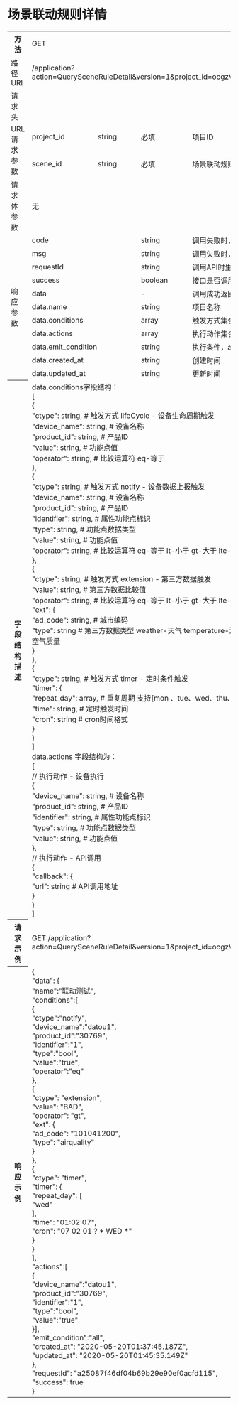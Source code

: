 # 场景联动规则详情

<table>
<tr><th>方法</th><td colspan="4">GET</th></tr>
<tr><td>路径URI</td><td colspan="4">/application?action=QuerySceneRuleDetail&version=1&project_id=ocgzVU&scene_id=5ec48dce640d1b02043a6a59</td></tr>
<tr><td>请求头</td><td colspan="4"></td></tr>
<tr><td rowspan="2">URL请求参数</td><td>project_id</td><td>string</td><td>必填</td><td>项目ID</td></td>
<tr><td>scene_id</td><td>string</td><td>必填</td><td>场景联动规则ID</td></tr>
<tr><td>请求体参数</td><td colspan="4">无</td></tr>

<tr><td rowspan="11">响应参数</td><td colspan="2">code</td><td>string</td><td>调用失败时，返回的错误码</td></tr>
<tr><td colspan="2">msg</td><td>string</td><td>调用失败时，返回的错误信息</td></tr>
<tr><td colspan="2">requestId</td><td>string</td><td>调用API时生成的请求标识</td></tr>
<tr><td colspan="2">success</td><td>boolean</td><td>接口是否调用成功</td></tr>
<tr><td colspan="2">data</td><td>-</td><td>调用成功返回业务数据</td></tr>
<tr><td colspan="2">data.name</td><td>string</td><td>项目名称</td></tr>
<tr><td colspan="2">data.conditions</td><td>array</td><td>触发方式集合</td></tr>
<tr><td colspan="2">data.actions</td><td>array</td><td>执行动作集合</td></tr>
<tr><td colspan="2">data.emit_condition</td><td>string</td><td>执行条件，all-全部触发, any-任意触发</td></tr>
<tr><td colspan="2">data.created_at</td><td>string</td><td>创建时间</td></tr>
<tr><td colspan="2">data.updated_at</td><td>string</td><td>更新时间</td></tr>

<tr><th>字段结构描述</th><td colspan="4">
data.conditions字段结构：<br>
[<br>
    {<br>
        "ctype": string, # 触发方式 lifeCycle - 设备生命周期触发<br>
        "device_name": string, # 设备名称<br>
        "product_id": string, # 产品ID<br>
        "value": string, # 功能点值<br>
        "operator": string, # 比较运算符 eq-等于<br>
    },<br>
    {<br>
        "ctype": string, # 触发方式 notify - 设备数据上报触发<br>
        "device_name": string, # 设备名称<br>
        "product_id": string, # 产品ID<br>
        "identifier": string, # 属性功能点标识<br>
        "type": string, # 功能点数据类型<br>
        "value": string, # 功能点值<br>
        "operator": string, # 比较运算符 eq-等于 lt-小于 gt-大于 lte-小于等于 gte-大于等于<br>
    },<br>
    {<br>
        "ctype": string, # 触发方式 extension - 第三方数据触发<br>
        "value": string,  # 第三方数据比较值<br>
        "operator": string, # 比较运算符 eq-等于 lt-小于 gt-大于 lte-小于等于 gte-大于等于<br>
        "ext": {  <br>
            "ad_code": string,  # 城市编码<br>
            "type": string # 第三方数据类型  weather-天气  temperature-温度 humidity-湿度 pm25-pm2.5  airquality-空气质量<br>
        }<br>
    },<br>
    {<br>
        "ctype": string, # 触发方式 timer - 定时条件触发<br>
        "timer": {<br>
            "repeat_day": array, # 重复周期 支持[mon 、tue、wed、thu、fri、sat、sun]<br>
            "time": string, # 定时触发时间<br>
            "cron": string  # cron时间格式<br>
        }<br>
    }<br>
]<br>
data.actions 字段结构为：<br>
[<br>
    // 执行动作 - 设备执行<br>
    {<br>
        "device_name": string, # 设备名称<br>
        "product_id": string, # 产品ID<br>
        "identifier": string, #  属性功能点标识<br>
        "type": string, # 功能点数据类型<br>
        "value": string, # 功能点值<br>
    },<br>
    // 执行动作 - API调用<br>
    {<br>
        "callback": {<br>
            "url": string  # API调用地址<br>
        }<br>
    }<br>
]<br>
</th></tr>

<tr><th>请求示例</th><td colspan="4">GET /application?action=QuerySceneRuleDetail&version=1&project_id=ocgzVU&scene_id=5ec48dce640d1b02043a6a59</th></tr>
<tr><th>响应示例</th><td colspan="4">
{<br>
    "data": {<br>
        "name":"联动测试",<br>
        "conditions":[<br>
            {<br>   
                "ctype":"notify",<br>
                "device_name":"datou1",<br>
                "product_id":"30769",<br>
                "identifier":"1",<br>
                "type":"bool",<br>
                "value":"true",<br>
                "operator":"eq"<br>
            },<br>
            {<br>
                "ctype": "extension", <br>
                "value": "BAD", <br>  
                "operator": "gt",<br>
                "ext": {<br>
                    "ad_code": "101041200", <br>  
                    "type": "airquality"<br>
                }<br>
            },<br>
            {<br>
                "ctype": "timer",<br>     
                "timer": {<br>
                    "repeat_day": [ <br>
                        "wed" <br>
                    ],<br>
                    "time": "01:02:07",<br>
                    "cron": "07 02 01 ? * WED *"<br>
                }<br>
            }<br>
        ],<br>
        "actions":[<br>
            {<br>
                "device_name":"datou1",<br>
                "product_id":"30769",<br>
                "identifier":"1",<br>
                "type":"bool",<br>
                "value":"true"<br>
        }],<br>
        "emit_condition":"all",<br>
        "created_at": "2020-05-20T01:37:45.187Z",<br>
        "updated_at": "2020-05-20T01:45:35.149Z"<br>
    },<br>
    "requestId": "a25087f46df04b69b29e90ef0acfd115",<br> 
    "success": true<br>
}<br>
</th></tr>
</table>
